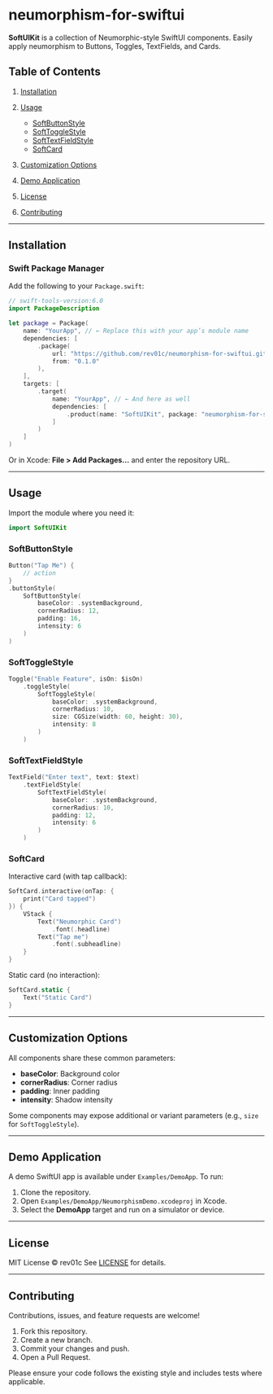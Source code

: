 # neumorphism-for-swiftui

**SoftUIKit** is a collection of Neumorphic-style SwiftUI components. Easily apply neumorphism to Buttons, Toggles, TextFields, and Cards.

## Table of Contents

1. [Installation](#installation)
2. [Usage](#usage)

   * [SoftButtonStyle](#softbuttonstyle)
   * [SoftToggleStyle](#softtogglestyle)
   * [SoftTextFieldStyle](#softtextfieldstyle)
   * [SoftCard](#softcard)
3. [Customization Options](#customization-options)
4. [Demo Application](#demo-application)
5. [License](#license)
6. [Contributing](#contributing)

---

## Installation

### Swift Package Manager

Add the following to your `Package.swift`:

```swift
// swift-tools-version:6.0
import PackageDescription

let package = Package(
    name: "YourApp", // ← Replace this with your app’s module name
    dependencies: [
        .package(
            url: "https://github.com/rev01c/neumorphism-for-swiftui.git",
            from: "0.1.0"
        ),
    ],
    targets: [
        .target(
            name: "YourApp", // ← And here as well
            dependencies: [
                .product(name: "SoftUIKit", package: "neumorphism-for-swiftui")
            ]
        )
    ]
)
```

Or in Xcode: **File > Add Packages…** and enter the repository URL.

---

## Usage

Import the module where you need it:

```swift
import SoftUIKit
```

### SoftButtonStyle

```swift
Button("Tap Me") {
    // action
}
.buttonStyle(
    SoftButtonStyle(
        baseColor: .systemBackground,
        cornerRadius: 12,
        padding: 16,
        intensity: 6
    )
)
```

### SoftToggleStyle

```swift
Toggle("Enable Feature", isOn: $isOn)
    .toggleStyle(
        SoftToggleStyle(
            baseColor: .systemBackground,
            cornerRadius: 10,
            size: CGSize(width: 60, height: 30),
            intensity: 8
        )
    )
```

### SoftTextFieldStyle

```swift
TextField("Enter text", text: $text)
    .textFieldStyle(
        SoftTextFieldStyle(
            baseColor: .systemBackground,
            cornerRadius: 10,
            padding: 12,
            intensity: 6
        )
    )
```

### SoftCard

Interactive card (with tap callback):

```swift
SoftCard.interactive(onTap: {
    print("Card tapped")
}) {
    VStack {
        Text("Neumorphic Card")
            .font(.headline)
        Text("Tap me")
            .font(.subheadline)
    }
}
```

Static card (no interaction):

```swift
SoftCard.static {
    Text("Static Card")
}
```

---

## Customization Options

All components share these common parameters:

* **baseColor**: Background color
* **cornerRadius**: Corner radius
* **padding**: Inner padding
* **intensity**: Shadow intensity

Some components may expose additional or variant parameters (e.g., `size` for `SoftToggleStyle`).

---

## Demo Application

A demo SwiftUI app is available under `Examples/DemoApp`. To run:

1. Clone the repository.
2. Open `Examples/DemoApp/NeumorphismDemo.xcodeproj` in Xcode.
3. Select the **DemoApp** target and run on a simulator or device.

---

## License

MIT License © rev01c
See [LICENSE](LICENSE) for details.

---

## Contributing

Contributions, issues, and feature requests are welcome!

1. Fork this repository.
2. Create a new branch.
3. Commit your changes and push.
4. Open a Pull Request.

Please ensure your code follows the existing style and includes tests where applicable.
